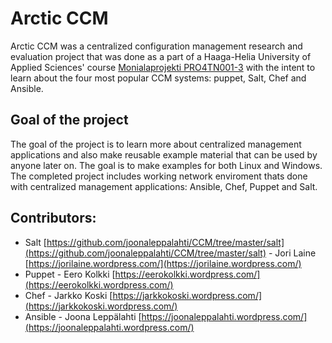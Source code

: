 # Arctic CCM
Arctic CCM  was a centralized configuration management research and evaluation project that was done as a part of a Haaga-Helia University of Applied Sciences' course [Monialaprojekti PRO4TN001-3](http://www.haaga-helia.fi/fi/opinto-opas/opintojaksokuvaukset/PRO4TN001) with the intent to learn about the four most popular CCM systems: puppet, Salt, Chef and Ansible.

## Goal of the project
The goal of the project is to learn more about centralized management applications and also make reusable example material that can be used by anyone later on. The goal is to make examples for both Linux and Windows. The completed project includes working network enviroment thats done with centralized management applications: Ansible, Chef, Puppet and Salt.

## 

## Contributors:
* Salt [https://github.com/joonaleppalahti/CCM/tree/master/salt](https://github.com/joonaleppalahti/CCM/tree/master/salt) - Jori Laine [https://jorilaine.wordpress.com/](https://jorilaine.wordpress.com/)
* Puppet - Eero Kolkki [https://eerokolkki.wordpress.com/](https://eerokolkki.wordpress.com/)
* Chef - Jarkko Koski [https://jarkkokoski.wordpress.com/](https://jarkkokoski.wordpress.com/)
* Ansible - Joona Leppälahti [https://joonaleppalahti.wordpress.com/](https://joonaleppalahti.wordpress.com/)
